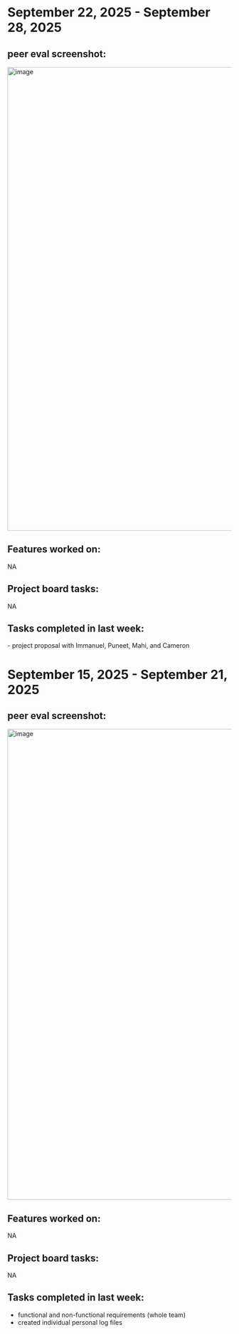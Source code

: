 <h1> September 22, 2025 - September 28, 2025</h1>
<h2>peer eval screenshot: </h2>
<img width="1336" height="1041" alt="image" src="https://github.com/user-attachments/assets/0ca048f6-c4ac-4a7e-a783-58ab6ac0d463" />
<h2> Features worked on: </h2>
NA
<h2>Project board tasks: </h2>
NA
<h2> Tasks completed in last week: </h2>
- project proposal with Immanuel, Puneet, Mahi, and Cameron



<h1> September 15, 2025 - September 21, 2025</h1>
<h2>peer eval screenshot:  </h2>
<img width="1636" height="1057" alt="image" src="https://github.com/user-attachments/assets/1d1bf00c-c011-4dd0-b77a-12938d20f3e3" />

<h2>Features worked on: </h2>
NA
<h2>Project board tasks: </h2>
NA
<h2>Tasks completed in last week:</h2>

  - functional and non-functional requirements (whole team)
  - created individual personal log files
  
    
